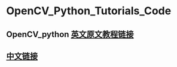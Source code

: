 # OpenCV_Python_Tutorials_Code
## OpenCV_python [英文原文教程链接][1]
## [中文链接][2]

[1]: https://opencv-python-tutroals.readthedocs.io/en/latest/py_tutorials/py_tutorials.html
[2]: https://www.cnblogs.com/Undo-self-blog/p/8423851.html
